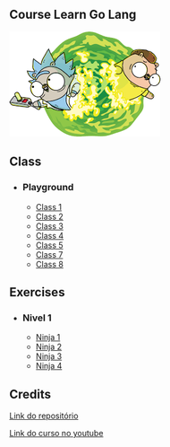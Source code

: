 ## Course Learn Go Lang

![](images.png)

## Class   

* ### Playground
  - [Class 1](Playground/01-aula.go)
  - [Class 2](Playground/02-aula.go)
  - [Class 3](Playground/03-aula.go)
  - [Class 4](Playground/04-aula.go)
  - [Class 5](Playground/05-aula.go)
  - [Class 7](Playground/07-aula.go)
  - [Class 8](Playground/08-aula.go)


## Exercises
* ### Nivel 1
  - [Ninja 1](Exercícios/01-Nivel/01-exercicio.go) 
  - [Ninja 2](Exercícios/01-Nivel/02-exercicio.go) 
  - [Ninja 3](Exercícios/01-Nivel/03-exercicio.go) 
  - [Ninja 4](Exercícios/01-Nivel/04-exercicio.go) 



## Credits
[Link do repositório](https://github.com/ellenkorbes/aprendago)

[Link do curso no youtube](https://www.youtube.com/playlist?list=PLCKpcjBB_VlBsxJ9IseNxFllf-UFEXOdg) 
